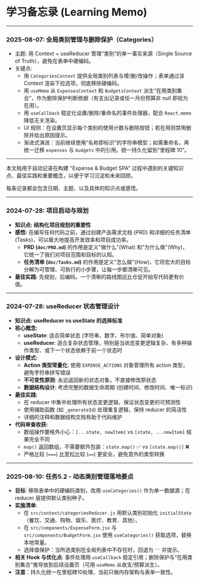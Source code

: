 # 学习备忘录 (Learning Memo)

---

### 2025-08-07: 全局类别管理与删除保护（Categories）

* 主题: 用 Context + useReducer 管理“类别”的单一事实来源（Single Source of Truth），避免在表单中硬编码。
* 关键点:
  * 用 `CategoriesContext` 提供全局类别列表与增/删/改操作；表单通过该 Context 渲染下拉选项，彻底移除硬编码。
  * 用 `useMemo` 从 `ExpensesContext` 和 `BudgetsContext` 派生“在用类别集合”，作为删除保护判断依据（有支出记录或任一月份预算非 null 即视为在用）。
  * 用 `useCallback` 稳定化设置/删除/重命名的事件处理器，配合 `React.memo` 降低无关渲染。
  * UI 规则：在设置页显示每个类别的使用计数与删除按钮；若在用则禁用删除并给出原因提示。
  * 渐进式演进：当前继续使用“名称即标识”的字符串模型；如需重命名，再统一迁移 `expenses` 与 `budgets` 中的引用。统一持久化留到“里程碑 10”。

---

本文档用于自动记录在构建 "Expense & Budget SPA" 过程中遇到的关键知识点、最佳实践和重要概念，以便于学习沉淀和未来回顾。

每条记录都会包含日期、主题、以及具体的知识点或感悟。

---

### 2024-07-28: 项目启动与规划

*   **知识点:** **结构化项目规划的重要性**
*   **感悟:** 在编写任何代码之前，通过创建产品需求文档 (PRD) 和详细的任务清单 (Tasks)，可以极大地提高开发效率和项目成功率。
    *   **PRD (`doc/PRD.md`)** 的作用是定义"做什么"(What) 和"为什么做"(Why)，它统一了我们对项目范围和目标的认知。
    *   **任务清单 (`doc/Tasks.md`)** 的作用是定义"怎么做"(How)，它将宏大的目标分解为可管理、可执行的小步骤，让每一步都清晰可见。
*   **最佳实践:** 先规划，后编码。一个清晰的路线图远比仓促开始写代码更有价值。

---

### 2024-07-28: useReducer 状态管理设计

*   **知识点:** **useReducer vs useState 的选择标准**
*   **核心概念:** 
    *   **useState**: 适合简单状态 (字符串、数字、布尔值、简单对象)
    *   **useReducer**: 适合复杂状态管理，特别是当状态变更逻辑复杂、有多种操作类型、或下一个状态依赖于前一个状态时
*   **设计模式:** 
    *   **Action 类型常量化**: 使用 `EXPENSE_ACTIONS` 对象管理所有 action 类型，避免字符串拼写错误
    *   **不可变性原则**: 永远返回新的状态对象，不直接修改原状态
    *   **数据结构设计**: 考虑完整的数据生命周期 (创建时间、修改时间、唯一标识)
*   **最佳实践:** 
    *   在 reducer 中集中处理所有状态变更逻辑，保证状态变更的可预测性
    *   使用辅助函数 (如 `_generateId`) 处理重复逻辑，保持 reducer 的简洁性
    *   详细的注释和数据结构文档有助于代码维护
*   **代码审查收获:**
    *   数组操作要格外小心：`[...state, newItem]` vs `[state, ...newItem]` 结果完全不同
    *   `map()` 返回数组，不需要额外包装：`state.map()` ✅ vs `[state.map()]` ❌
    *   严格比较 (`===`) 比宽松比较 (`==`) 更安全，避免意外的类型转换 

---

### 2025-08-10: 任务5.2 - 动态类别管理落地要点
* **目标**: 移除表单中的硬编码类别，改用 `useCategories()` 作为单一数据源；在 reducer 层提供默认类别种子。
* **实施清单**:
  - 在 `src/context/categoriesReducer.js` 用默认类别初始化 `initialState`（餐饮、交通、购物、娱乐、医疗、教育、其他）。
  - 在 `src/components/ExpenseForm.jsx` 与 `src/components/BudgetForm.jsx` 使用 `useCategories()` 获取选项，替换本地常量。
  - 选择值保护：当所选类别在全局列表中不存在时，回退为 `''` 并提示。
* **相关 Hook 与优化点**: 事件处理用 `useCallback` 稳定引用；删除保护与“在用类别集合”推导放到后续设置页（可用 `useMemo` 从收支/预算派生）。
* **注意**：持久化统一在里程碑10处理，当前只做内存架构与表单一致性。